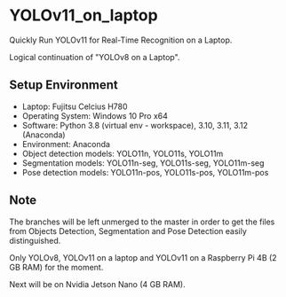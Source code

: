 # YOLOv11_on_laptop
Quickly Run YOLOv11 for Real-Time Recognition on a Laptop.

Logical continuation of "YOLOv8 on a Laptop".

## Setup Environment
* Laptop: Fujitsu Celcius H780
* Operating System: Windows 10 Pro x64
* Software: Python 3.8 (virtual env - workspace), 3.10, 3.11, 3.12 (Anaconda)
* Environment: Anaconda
* Object detection models: YOLO11n, YOLO11s, YOLO11m
* Segmentation models: YOLO11n-seg, YOLO11s-seg, YOLO11m-seg
* Pose detection models: YOLO11n-pos, YOLO11s-pos, YOLO11m-pos

## Note

The branches will be left unmerged to the master in order to get the files from Objects Detection, Segmentation and Pose Detection easily distinguished.

Only YOLOv8, YOLOv11 on a laptop and YOLOv11 on a Raspberry Pi 4B (2 GB RAM) for the moment.

Next will be on Nvidia Jetson Nano (4 GB RAM).
